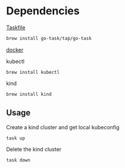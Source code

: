 # Dependencies

[Taskfile](https://taskfile.dev/usage/)
```bash
brew install go-task/tap/go-task
```

[docker](https://docs.docker.com/desktop/setup/install/mac-install/)

kubectl
```
brew install kubectl
```

kind
```bash
brew install kind
```

## Usage

Create a kind cluster and get local kubeconfig
```bash
task up
```

Delete the kind cluster
```bash
task down
```

